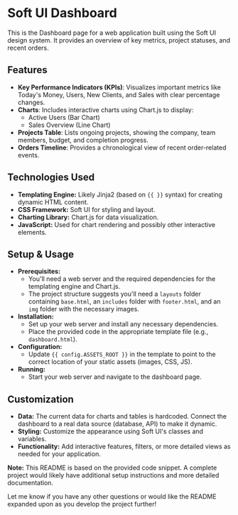 # Soft UI Dashboard 

This is the Dashboard page for a web application built using the Soft UI design system. It provides an overview of key metrics, project statuses, and recent orders. 

## Features

* **Key Performance Indicators (KPIs)**: Visualizes important metrics like Today's Money, Users, New Clients, and Sales with clear percentage changes.
* **Charts**: Includes interactive charts using Chart.js to display:
    * Active Users (Bar Chart)
    * Sales Overview (Line Chart)
* **Projects Table**: Lists ongoing projects, showing the company, team members, budget, and completion progress.
* **Orders Timeline**: Provides a chronological view of recent order-related events.

## Technologies Used

* **Templating Engine:** Likely Jinja2 (based on `{{ }}` syntax) for creating dynamic HTML content.
* **CSS Framework:** Soft UI for styling and layout.
* **Charting Library:** Chart.js for data visualization.
* **JavaScript:** Used for chart rendering and possibly other interactive elements.

## Setup & Usage

* **Prerequisites:**
    * You'll need a web server and the required dependencies for the templating engine and Chart.js. 
    * The project structure suggests you'll need a `layouts` folder containing `base.html`, an `includes` folder with `footer.html`, and an `img` folder with the necessary images. 
* **Installation:**
    * Set up your web server and install any necessary dependencies. 
    * Place the provided code in the appropriate template file (e.g., `dashboard.html`). 
* **Configuration:**
    * Update `{{ config.ASSETS_ROOT }}` in the template to point to the correct location of your static assets (images, CSS, JS).
* **Running:**
    * Start your web server and navigate to the dashboard page.

## Customization

* **Data:** The current data for charts and tables is hardcoded. Connect the dashboard to a real data source (database, API) to make it dynamic.
* **Styling:** Customize the appearance using Soft UI's classes and variables. 
* **Functionality:** Add interactive features, filters, or more detailed views as needed for your application. 

**Note:** This README is based on the provided code snippet. A complete project would likely have additional setup instructions and more detailed documentation.

Let me know if you have any other questions or would like the README expanded upon as you develop the project further!